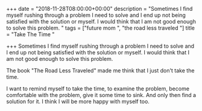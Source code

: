 +++
date = "2018-11-28T08:00:00+00:00"
description = "Sometimes I find myself rushing through a problem I need to solve and I end up not being satisfied with the solution or myself. I would think that I am not good enough to solve this problem. "
tags = ["future mom ", "the road less traveled "]
title = "Take The Time "

+++
Sometimes I find myself rushing through a problem I need to solve and I end up not being satisfied with the solution or myself. I would think that I am not good enough to solve this problem. 

The book "The Road Less Traveled" made me think that I just don't take the time. 

I want to remind myself to take the time, to examine the problem, become comfortable with the problem, give it some time to sink. And only then find a solution for it. I think I will be more happy with myself too. 

 